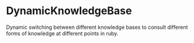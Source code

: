 # DynamicKnowledgeBase
Dynamic switching between different knowledge bases to consult different forms of knowledge at different points in ruby.
